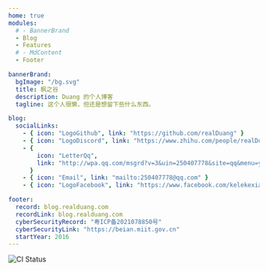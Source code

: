 ```yaml
---
home: true
modules:
  # - BannerBrand
  - Blog
  - Features
  # - MdContent
  - Footer

bannerBrand:
  bgImage: "/bg.svg"
  title: 枫之谷
  description: Duang 的个人博客
  tagline: 这个人很懒，但还是想留下些什么东西。

blog:
  socialLinks:
    - { icon: "LogoGithub", link: "https://github.com/realDuang" }
    - { icon: "LogoDiscord", link: "https://www.zhihu.com/people/realDuang" }
    - {
        icon: "LetterQq",
        link: "http://wpa.qq.com/msgrd?v=3&uin=250407778&site=qq&menu=yes",
      }
    - { icon: "Email", link: "mailto:250407778@qq.com" }
    - { icon: "LogoFacebook", link: "https://www.facebook.com/kelekexiao" }

footer:
  record: blog.realduang.com
  recordLink: blog.realduang.com
  cyberSecurityRecord: "粤ICP备2021078850号"
  cyberSecurityLink: "https://beian.miit.gov.cn"
  startYear: 2016
---
```


![CI Status](https://github.com/realduang/blog/actions/workflows/main.yml/badge.svg)
